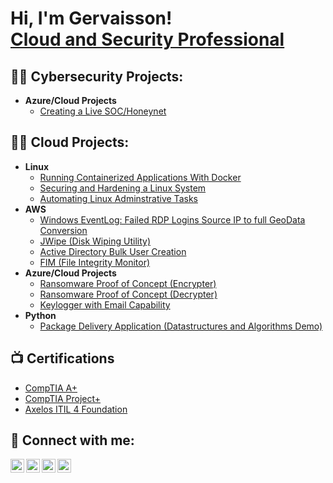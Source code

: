 <h1>Hi, I'm Gervaisson! <br/><a href="https://www.linkedin.com/in/gvpluviose/">Cloud and Security Professional</a>

<h2>👨‍💻 Cybersecurity Projects:</h2>

- <b>Azure/Cloud Projects</b>
  - [Creating a Live SOC/Honeynet](https://github.com/gvpluviose/Cloud-SOC)

<h2>👨‍💻 Cloud Projects:</h2>

- <b>Linux</b>
  - [Running Containerized Applications With Docker](https://github.com/joshmadakor1/Algorithms-Practice)
  - [Securing and Hardening a Linux System](https://github.com/joshmadakor1/4chan-Image-Analysis-Middleware-C964)
  - [Automating Linux Adminstrative Tasks](https://github.com/joshmadakor1/4chan-Image-Analysis-Middleware-C964)
- <b>AWS</b>
  - [Windows EventLog: Failed RDP Logins Source IP to full GeoData Conversion](https://github.com/joshmadakor1/Sentinel-Lab)
  - [JWipe (Disk Wiping Utility)](https://github.com/joshmadakor1/Jwipe.PowerShell)
  - [Active Directory Bulk User Creation](https://github.com/joshmadakor1/AD_PS)
  - [FIM (File Integrity Monitor)](https://github.com/joshmadakor1/PowerShell-Integrity-FIM)
- <b>Azure/Cloud Projects</b>
  - [Ransomware Proof of Concept (Encrypter)](https://github.com/joshmadakor1/EncrypterPOC)
  - [Ransomware Proof of Concept (Decrypter)](https://github.com/joshmadakor1/DecrypterPOC)
  - [Keylogger with Email Capability](https://github.com/joshmadakor1/Key-Logger-With-Email)
- <b>Python</b>
  - [Package Delivery Application (Datastructures and Algorithms Demo)](https://github.com/joshmadakor1/Package-Delivery-Pathfinding-Algorithm)

<h2>📺 Certifications</h2>

- [CompTIA A+](https://www.youtube.com/watch?v=a83ASGn_V_s)
- [CompTIA Project+](https://www.youtube.com/watch?v=uHy3oM7NnoU)
- [Axelos ITIL 4 Foundation](https://www.youtube.com/watch?v=N-L9hklSlNk)


<h2> 🤳 Connect with me:</h2>

[<img align="left" alt="JoshMadakor | YouTube" width="22px" src="https://cdn.jsdelivr.net/npm/simple-icons@v3/icons/youtube.svg" />][youtube]
[<img align="left" alt="JoshMadakor | Twitter" width="22px" src="https://cdn.jsdelivr.net/npm/simple-icons@v3/icons/twitter.svg" />][twitter]
[<img align="left" alt="JoshMadakor | LinkedIn" width="22px" src="https://cdn.jsdelivr.net/npm/simple-icons@v3/icons/linkedin.svg" />][linkedin]
[<img align="left" alt="JoshMadakor | Instagram" width="22px" src="https://cdn.jsdelivr.net/npm/simple-icons@v3/icons/instagram.svg" />][instagram]

[twitter]: https://twitter.com/gvpluviose
[youtube]: https://www.youtube.com/c/
[instagram]: https://www.instagram.com/gvpluviose/
[linkedin]: https://linkedin.com/in/gvpluviose
